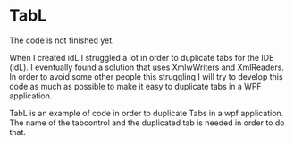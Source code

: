 # TabL
The code is not finished yet.

When I created idL I struggled a lot in order to duplicate tabs for the IDE (idL). I eventually found a solution that uses XmlwWriters and XmlReaders. In order to avoid some other people this struggling I will try to develop this code as much as possible to make it easy to duplicate tabs in a WPF application.

TabL is an example of code in order to duplicate Tabs in a wpf application. The name of the tabcontrol and the duplicated tab is needed in order to do that.

